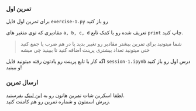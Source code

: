 ### تمرین اول

برای تمرین اول فایل `exercise-1.py` رو باز کنید

مقادیری که توی متغیر های `a, b, c, d` تعریف شده رو با کمک تابع `print` چاپ کنید.

> شما میتونید برای تمرین بیشتر مقادیر رو تغییر بدید یا در هم ضرب یا جمع کنید  
> حتی میتونید تعداد بیشتری پرینت اضافه کنید تا ببینید چی میشه

اگه کار با تابع پرینت رو یادتون رفته میتونید فایل `session-1.ipynb` درس اول رو باز کنید و ببینید!

### ارسال تمرین

لطفا اسکرین شات تمرین هاتون رو به [این لینک](https://github.com/hayyaun/kids/discussions/4) بفرستید.  
زیرش اسمتون و شماره تمرین رو هم کامنت کنید.
